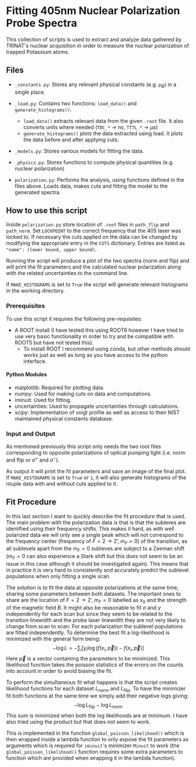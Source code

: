 # Fitting 405nm Nuclear Polarization Probe Spectra
This collection of scripts is used to extract and analyze data gathered by TRINAT's nuclear acquisition in order  to measure the nuclear polarization of trapped Potassium atoms.

## Files
* `_constants.py`: Stores any relevant physical constants (e.g. $\mu_B$) in a single place.
* `_load.py`: Contains two functions: `load_data()` and `generate_histograms()`:
    * `load_data()` extracts relevant data from the given `.root` file. It also converts units where needed (`TDC_*` $\rightarrow$ $ns$, `TTTL_*` $\rightarrow$ $\mu s$)
    * `generate_histograms()` plots the data extracted using load. It plots the data before and after applying cuts.
* `_models.py`: Stores various models for fitting the data.
* `_physics.py`: Stores functions to compute physical quantities (e.g. nuclear polarization)

* `polarization.py`: Performs the analysis, using functions defined in the files above. Loads data, makes cuts and fitting the model to the generated spectra.

## How to use this script
Inside `polarization.py` store location of `.root` files in `path_flip` and `path_norm`. Set `LOCKPOINT` to the correct frequency that the 405 laser was locked to. If necessary the cuts applied on the data can be changed by modifying the appropriate entry in the `CUTS` dictionary. Entries are listed as `"name": (lower bound, upper bound)`.

Running the script will produce a plot of the two spectra (norm and flip) and will print the fit parameters and the calculated nuclear polarization along with the related uncertainties to the command line.

If `MAKE_HISTOGRAMS` is set to `True` the script will generate relevant histograms in the working directory.

### Prerequisites
To use this script it requires the following pre-requisites:
* A ROOT install (I have tested this using ROOT6 however I have tried to use very basic functionality in order to try and be compatible with ROOT5 but have not tested this).
    * To install ROOT I recommend using conda, but other methods should works just as well as long as you have access to the python interface.

#### Python Modules
* matplotlib: Required for plotting data.
* numpy: Used for making cuts on data and computations.
* iminuit: Used for fitting.
* uncertainties: Used to propagate uncertainties through calculations.
* scipy: Implementation of voigt profile as well as access to their NIST maintained physical constants database.

### Input and Output
As mentioned previously this script only needs the two root files corresponding to opposite polarizations of optical pumping light (i.e. norm and flip or $\sigma^+$ and $\sigma^-$).

As output it will print the fit parameters and save an image of the final plot. If `MAKE_HISTOGRAMS` is set to `True` or `1`, it will also generate histograms of the ntuple data with and without cuts applied to it.

## Fit Procedure
In this last section I want to quickly describe the fit procedure that is used.
The main problem with the polarization data is that is that the subleves are identified using their frequency shifts.
This makes it hard, as with well polarized data we will only see a single peak which will not correspond to the frequency center (frequency of $F=2 \rightarrow 2', m_F=0$) of the transition, as all sublevels apart from the $m_F=0$ subleves are subject to a Zeeman shift ($m_F=0$ can also experience a Stark shift but this does not seem to be an issue in this case although it should be investigated again).
This means that in practice it is very hard to consistently and accurately predict the sublevel populations when only fitting a single scan.

The solution is to fit the data at opposite polarizations at the same time, sharing some parameters between both datasets.
The important ones to share are the location of $F=2 \rightarrow 2', m_F=0$ labelled as $x_0$ and the strength of the magnetic field $B$.
It might also be reasonable to fit $\sigma$ and $\gamma$ independently for each scan but since they seem to be related to the transition linewidth and the probe laser linewidth they are not very likely to change from scan to scan.
For each polarization the sublevel populations are fitted independently.
To determine the best fit a log-likelihood is minimized with the general form being:
$$-\log{L} = - \sum_i \left[y_i \log{(f(x_i, \vec{p}))} - f(x_i, \vec{p})\right]$$
Here $\vec{p}$ is a vector containing the parameters to be minimized.
This likelihood function takes the poisson statistics of the errors on the counts into account in order to avoid biasing the fit.

To perform the simultaneous fit what happens is that the script creates likelihood functions for each dataset $L_{\text{norm}}$ and $L_\text{flip}$. To have the minimizer fit both functions at the same time we simply add their negative logs giving:
$$- \log{L_\text{flip}} - \log{L_\text{norm}}$$
This sum is minimized when both the log likelihoods are at minimum. I have also tried using the product but that does not seem to work.

This is implemented in the function `global_poisson_likelihood()` which is then wrapped inside a lambda function to only expose the fit parameters as arguments which is required for `iminuit`'s minimizer `Minuit` to work (the `global_poisson_likelihood()` function requires some extra parameters to function which are provided when wrapping it in the lambda function).
